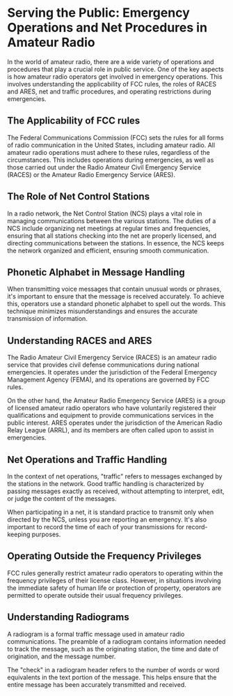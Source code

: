 # Serving the Public: Emergency Operations and Net Procedures in Amateur Radio

In the world of amateur radio, there are a wide variety of operations and procedures that play a crucial role in public service. One of the key aspects is how amateur radio operators get involved in emergency operations. This involves understanding the applicability of FCC rules, the roles of RACES and ARES, net and traffic procedures, and operating restrictions during emergencies.

## The Applicability of FCC rules

The Federal Communications Commission (FCC) sets the rules for all forms of radio communication in the United States, including amateur radio. All amateur radio operations must adhere to these rules, regardless of the circumstances. This includes operations during emergencies, as well as those carried out under the Radio Amateur Civil Emergency Service (RACES) or the Amateur Radio Emergency Service (ARES).

## The Role of Net Control Stations

In a radio network, the Net Control Station (NCS) plays a vital role in managing communications between the various stations. The duties of a NCS include organizing net meetings at regular times and frequencies, ensuring that all stations checking into the net are properly licensed, and directing communications between the stations. In essence, the NCS keeps the network organized and efficient, ensuring smooth communication.

## Phonetic Alphabet in Message Handling

When transmitting voice messages that contain unusual words or phrases, it's important to ensure that the message is received accurately. To achieve this, operators use a standard phonetic alphabet to spell out the words. This technique minimizes misunderstandings and ensures the accurate transmission of information.

## Understanding RACES and ARES

The Radio Amateur Civil Emergency Service (RACES) is an amateur radio service that provides civil defense communications during national emergencies. It operates under the jurisdiction of the Federal Emergency Management Agency (FEMA), and its operations are governed by FCC rules.

On the other hand, the Amateur Radio Emergency Service (ARES) is a group of licensed amateur radio operators who have voluntarily registered their qualifications and equipment to provide communications services in the public interest. ARES operates under the jurisdiction of the American Radio Relay League (ARRL), and its members are often called upon to assist in emergencies.

## Net Operations and Traffic Handling

In the context of net operations, "traffic" refers to messages exchanged by the stations in the network. Good traffic handling is characterized by passing messages exactly as received, without attempting to interpret, edit, or judge the content of the messages.

When participating in a net, it is standard practice to transmit only when directed by the NCS, unless you are reporting an emergency. It's also important to record the time of each of your transmissions for record-keeping purposes.

## Operating Outside the Frequency Privileges

FCC rules generally restrict amateur radio operators to operating within the frequency privileges of their license class. However, in situations involving the immediate safety of human life or protection of property, operators are permitted to operate outside their usual frequency privileges.

## Understanding Radiograms

A radiogram is a formal traffic message used in amateur radio communications. The preamble of a radiogram contains information needed to track the message, such as the originating station, the time and date of origination, and the message number.

The "check" in a radiogram header refers to the number of words or word equivalents in the text portion of the message. This helps ensure that the entire message has been accurately transmitted and received.